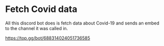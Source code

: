 # Fetch Covid data
All this discord bot does is fetch data about Covid-19 and sends an embed to the channel it was called in.

https://top.gg/bot/688314024051736585
